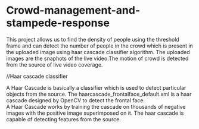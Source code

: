 # Crowd-management-and-stampede-response
This project allows us to find the density of people using the threshold frame and can detect the number of people in the crowd which is present in the uploaded image using haar cascade classifier algorithm. The uploaded images are the snaphots of the live video.The motion of crowd is detected from the source of live video coverage.

//Haar cascade classifier

A Haar Cascade is basically a classifier which is used to detect particular objects from the source. The haarcascade_frontalface_default.xml is a haar cascade designed by OpenCV to detect the frontal face.  
A Haar Cascade works by training the cascade on thousands of negative images with the positive image superimposed on it. The haar cascade is capable of detecting features from the source.
 
